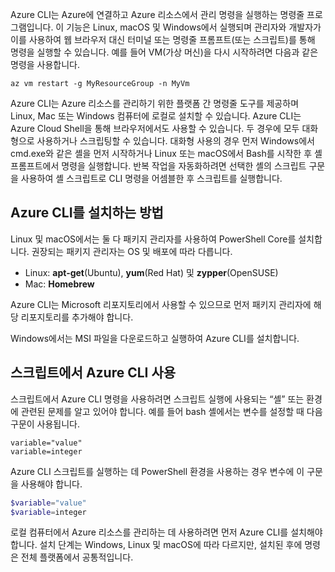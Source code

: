 Azure CLI는 Azure에 연결하고 Azure 리소스에서 관리 명령을 실행하는 명령줄 프로그램입니다. 이 기능은 Linux, macOS 및 Windows에서 실행되며 관리자와 개발자가 이를 사용하여 웹 브라우저 대신 터미널 또는 명령줄 프롬프트(또는 스크립트)를 통해 명령을 실행할 수 있습니다. 예를 들어 VM(가상 머신)을 다시 시작하려면 다음과 같은 명령을 사용합니다.

 ```azurecli
 az vm restart -g MyResourceGroup -n MyVm
 ```

Azure CLI는 Azure 리소스를 관리하기 위한 플랫폼 간 명령줄 도구를 제공하며 Linux, Mac 또는 Windows 컴퓨터에 로컬로 설치할 수 있습니다. Azure CLI는 Azure Cloud Shell을 통해 브라우저에서도 사용할 수 있습니다. 두 경우에 모두 대화형으로 사용하거나 스크립팅할 수 있습니다. 대화형 사용의 경우 먼저 Windows에서 cmd.exe와 같은 셸을 먼저 시작하거나 Linux 또는 macOS에서 Bash를 시작한 후 셸 프롬프트에서 명령을 실행합니다. 반복 작업을 자동화하려면 선택한 셸의 스크립트 구문을 사용하여 셸 스크립트로 CLI 명령을 어셈블한 후 스크립트를 실행합니다.

## <a name="how-to-install-azure-cli"></a>Azure CLI를 설치하는 방법

Linux 및 macOS에서는 둘 다 패키지 관리자를 사용하여 PowerShell Core를 설치합니다. 권장되는 패키지 관리자는 OS 및 배포에 따라 다릅니다.

- Linux: **apt-get**(Ubuntu), **yum**(Red Hat) 및 **zypper**(OpenSUSE)
- Mac: **Homebrew**

Azure CLI는 Microsoft 리포지토리에서 사용할 수 있으므로 먼저 패키지 관리자에 해당 리포지토리를 추가해야 합니다.

Windows에서는 MSI 파일을 다운로드하고 실행하여 Azure CLI를 설치합니다.

## <a name="using-the-azure-cli-in-scripts"></a>스크립트에서 Azure CLI 사용

스크립트에서 Azure CLI 명령을 사용하려면 스크립트 실행에 사용되는 “셸” 또는 환경에 관련된 문제를 알고 있어야 합니다. 예를 들어 bash 셸에서는 변수를 설정할 때 다음 구문이 사용됩니다.

```azurecli
variable="value"
variable=integer
```

Azure CLI 스크립트를 실행하는 데 PowerShell 환경을 사용하는 경우 변수에 이 구문을 사용해야 합니다.

```powershell
$variable="value"
$variable=integer
```

로컬 컴퓨터에서 Azure 리소스를 관리하는 데 사용하려면 먼저 Azure CLI를 설치해야 합니다. 설치 단계는 Windows, Linux 및 macOS에 따라 다르지만, 설치된 후에 명령은 전체 플랫폼에서 공통적입니다.

